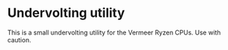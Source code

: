 # Undervolting utility

This is a small undervolting utility for the Vermeer Ryzen CPUs.
Use with caution.
